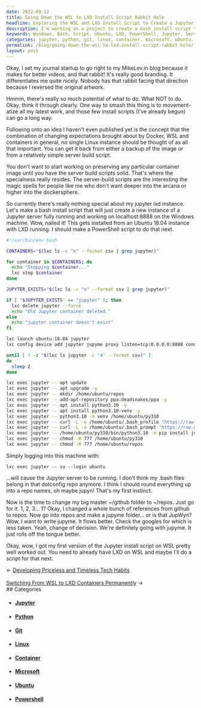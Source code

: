 ```yaml
---
date: 2022-09-12
title: Going Down the WSL to LXD Install Script Rabbit Hole
headline: Exploring the WSL and LXD Install Script to Create a Jupyter Server on Windows
description: I'm working on a project to create a bash install script that will set up a Jupyter server on a Windows machine. I'm writing the script, installing it from an Ubuntu 18.04 instance with LXD, creating a PowerShell script, and setting up a ~/repos folder and jupyme repo. Follow my journey as I build this project and learn along the way.
keywords: Windows, Bash, Script, Ubuntu, LXD, PowerShell, Jupyter, Server, Instance, Repos, Github, Jupyme
categories: jupyter, python, git, linux, container, microsoft, ubuntu, powershell
permalink: /blog/going-down-the-wsl-to-lxd-install-script-rabbit-hole/
layout: post
---
```



Okay, I set my journal startup to go right to my MikeLev.in blog because it
makes for better videos, and that rabbit! It's really good branding. It
differentiates me quite nicely. Nobody has that rabbit facing that direction
because I reversed the original artwork.

Hmmm, there's really so much potential of what to do. What NOT to do. Okay,
think it through clearly. One way to smash this thing is to movement-atize all
my latest work, and those few install scripts (I've already begun) can go a
long way.

Following onto an idea I haven't even published yet is the concept that the
combination of changing expectations brought about by Docker, WSL and
containers in general, no single Linux instance should be thought of as all
that important. You can get it back from either a backup of the image or from a
relatively simple server build script.

You don't want to start working on preserving any particular container image
until you have the server build scripts solid. That's where the specialness
really resides. The server-build scripts are the interesting the magic spells
for people like me who don't want deeper into the arcana or higher into the
dockersphere.

So currently there's really nothing special about my jupyter lxd instance.
Let's make a bash install script that will just create a new instance of a
Jupyter server fully running and working on localhost:8888 on the Windows
machine. Wow, nailed it! This gets installed from an Ubuntu 18.04 instance with
LXD running. I should make a PowerShell script to do that next.

```bash
#!/usr/bin/env bash

CONTAINERS="$(lxc ls -c "n" --format csv | grep jupyter)"

for container in $CONTAINERS; do
  echo "Stopping $container..."
  lxc stop $container
done

JUPYTER_EXISTS="$(lxc ls -c "n" --format csv | grep jupyter)"

if [ "$JUPYTER_EXISTS" == "jupyter" ]; then
  lxc delete jupyter --force
  echo "Old Jupyter container deleted."
else
  echo "jupyter container doesn't exist"
fi

lxc launch ubuntu:18.04 jupyter
lxc config device add jupyter jupyme proxy listen=tcp:0.0.0.0:8888 connect=tcp:127.0.0.1:8888

until [ ! -z "$(lxc ls jupyter -c '4' --format csv)" ]
do
  sleep 2
done

lxc exec jupyter -- apt update
lxc exec jupyter -- apt upgrade -y
lxc exec jupyter -- mkdir /home/ubuntu/repos
lxc exec jupyter -- add-apt-repository ppa:deadsnakes/ppa -y
lxc exec jupyter -- apt install python3.10 -y
lxc exec jupyter -- apt install python3.10-venv -y
lxc exec jupyter -- python3.10 -m venv /home/ubuntu/py310
lxc exec jupyter -- curl -L -o /home/ubuntu/.bash_profile "https://raw.githubusercontent.com/miklevin/dotconfigs/main/.bash_profile"
lxc exec jupyter -- curl -L -o /home/ubuntu/.bash_prompt "https://raw.githubusercontent.com/miklevin/dotconfigs/main/.bash_prompt"
lxc exec jupyter -- /home/ubuntu/py310/bin/python3.10 -m pip install jupyterlab
lxc exec jupyter -- chmod -R 777 /home/ubuntu/py310
lxc exec jupyter -- chmod -R 777 /home/ubuntu/repos
```

Simply logging into this machine with:

    lxc exec jupyter -- su --login ubuntu

...will cause the Jupyter server to be running. I don't think my .bash files
belong in that dotconfig repo anymore. I think I should round everything up
into a repo names, oh maybe jupyn! That's my first instinct.

Now is the time to change my big master ~/github folder to ~/repos. Just go for
it. 1, 2, 3... 1? Okay, I changed a whole bunch of references from github to
repos. Now go into repos and make a jupyme folder... or is that JupWyn? Wow, I
want to write jupyme. It flows better. Check the googles for which is less
taken. Yeah, change of decision. We're definitely going with jupyme. It just
rolls off the tongue better.

Okay, wow, I got my first version of the Jupyter install script on WSL pretty
well worked out. You need to already have LXD on WSL and maybe I'll do a script
for that next.


<div class="arrow-links"><div class="post-nav-prev"><span class="arrow">&larr;&nbsp;</span><a href="/blog/developing-priceless-and-timeless-tech-habits/">Developing Priceless and Timeless Tech Habits</a></div> &nbsp; <div class="post-nav-next"><a href="/blog/switching-from-wsl-to-lxd-containers-permanently/">Switching From WSL to LXD Containers Permanently</a><span class="arrow">&nbsp;&rarr;</span></div></div>
## Categories

<ul>
<li><h4><a href='/jupyter/'>Jupyter</a></h4></li>
<li><h4><a href='/python/'>Python</a></h4></li>
<li><h4><a href='/git/'>Git</a></h4></li>
<li><h4><a href='/linux/'>Linux</a></h4></li>
<li><h4><a href='/container/'>Container</a></h4></li>
<li><h4><a href='/microsoft/'>Microsoft</a></h4></li>
<li><h4><a href='/ubuntu/'>Ubuntu</a></h4></li>
<li><h4><a href='/powershell/'>Powershell</a></h4></li></ul>
